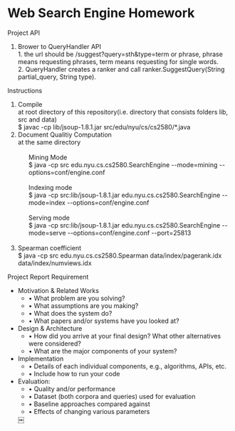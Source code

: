 Web Search Engine Homework
===
Project API
<ol>
<li> Brower to QueryHandler API<br>
1. the url should be /suggest?query=sth&type=term or phrase, phrase means requesting phrases, term means requesting for single words.<br>
2. QueryHandler creates a ranker and call ranker.SuggestQuery(String partial_query, String type).<br>
</li>
</ol>


Instructions  
<ol>
<li> Compile<br>
  at root directory of this repository(i.e. directory that consists folders lib, src and data)<br>
  $ javac -cp lib/jsoup-1.8.1.jar src/edu/nyu/cs/cs2580/*.java<br>
</li>
<li> Document Qualitiy Computation<br>
  at the same directory<br><br>
  <ul>
  Mining Mode<br>
  $ java -cp src edu.nyu.cs.cs2580.SearchEngine --mode=mining --options=conf/engine.conf<br><br>
  </ul>
  <ul>
  Indexing mode<br>
  $ java -cp src:lib/jsoup-1.8.1.jar edu.nyu.cs.cs2580.SearchEngine --mode=index --options=conf/engine.conf<br><br>
  </ul>
  <ul>
  Serving mode<br>
  $ java -cp src:lib/jsoup-1.8.1.jar edu.nyu.cs.cs2580.SearchEngine --mode=serve --options=conf/engine.conf --port=25813<br><br>
  </ul>
</li>
<li> Spearman coefficient<br>
$ java -cp src edu.nyu.cs.cs2580.Spearman data/index/pagerank.idx data/index/numviews.idx<br>

</li>
</ol>

Project Report Requirement
<ul>
<li>
Motivation & Related Works
<ul>
<li>
•  What problem are you solving?
</li>
<li>
•  What assumptions are you making?
</li>
<li>
•  What does the system do?
</li>
<li>
•  What papers and/or systems have you looked at?
</li>
</ul>
</li>
<li>
Design & Architecture
<ul>
<li>
•  How did you arrive at your final design? What other alternatives were considered?
</li>
<li>
•  What are the major components of your system?
</li>
</ul>
</li>
<li>
Implementation
<ul>
<li>
•  Details of each individual components, e.g., algorithms, APIs, etc.
</li>
<li>
•  Include how to run your code
</li>
</ul>
</li>
<li>
Evaluation:
<ul>
<li>
•  Quality and/or performance
</li>
<li>
•  Dataset (both corpora and queries) used for evaluation
</li>
<li>
•  Baseline approaches compared against
</li>
<li>
•  Effects of changing various parameters
</li>
</ul>
</li>
￼</ul>
